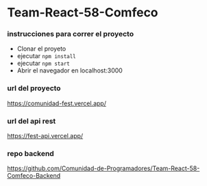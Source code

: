 # Team-React-58-Comfeco

### instrucciones para correr el proyecto
* Clonar el proyeto
* ejecutar ```npm install```
* ejecutar ```npm start```
* Abrir el navegador en localhost:3000

### url del proyecto
https://comunidad-fest.vercel.app/

### url del api rest
https://fest-api.vercel.app/

### repo backend   
https://github.com/Comunidad-de-Programadores/Team-React-58-Comfeco-Backend
